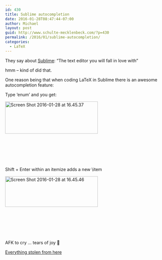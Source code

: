 ```yaml
---
id: 430
title: Sublime autocompletion
date: 2016-01-28T08:47:44-07:00
author: Michael
layout: post
guid: http://www.schulte-mecklenbeck.com/?p=430
permalink: /2016/01/sublime-autocompletion/
categories:
  - LaTeX
---
```

They say about [Sublime](http://www.sublimetext.com/): &#8220;The text editor you will fall in love with&#8221;

hmm &#8211; kind of did that.

One reason being that when coding LaTeX in Sublime there is an awesome autocompletion feature:

Type &#8216;enum&#8217; and you get:

<img class="alignleft size-medium wp-image-431" src="http://www.schulte-mecklenbeck.com/wp-content/uploads//2016/01/Screen-Shot-2016-01-28-at-16.45.37-300x104.png" alt="Screen Shot 2016-01-28 at 16.45.37" width="300" height="104" srcset="2016/01/Screen-Shot-2016-01-28-at-16.45.37-300x104.png 300w, 2016/01/Screen-Shot-2016-01-28-at-16.45.37-500x173.png 500w, 2016/01/Screen-Shot-2016-01-28-at-16.45.37.png 730w" sizes="(max-width: 300px) 100vw, 300px" /> 

&nbsp;

&nbsp;

&nbsp;

Shift + Enter within an itemize adds a new \item

<img class="alignleft size-medium wp-image-432" src="http://www.schulte-mecklenbeck.com/wp-content/uploads//2016/01/Screen-Shot-2016-01-28-at-16.45.46-300x99.png" alt="Screen Shot 2016-01-28 at 16.45.46" width="300" height="99" srcset="2016/01/Screen-Shot-2016-01-28-at-16.45.46-300x99.png 300w, 2016/01/Screen-Shot-2016-01-28-at-16.45.46-500x165.png 500w, 2016/01/Screen-Shot-2016-01-28-at-16.45.46.png 716w" sizes="(max-width: 300px) 100vw, 300px" /> 

&nbsp;

&nbsp;

&nbsp;

AFK to cry &#8230; tears of joy 🙂

[Everything stolen from here](http://tex.stackexchange.com/questions/222845/how-to-use-the-autocompletion-of-enumerate-in-latexing-sublime-text)